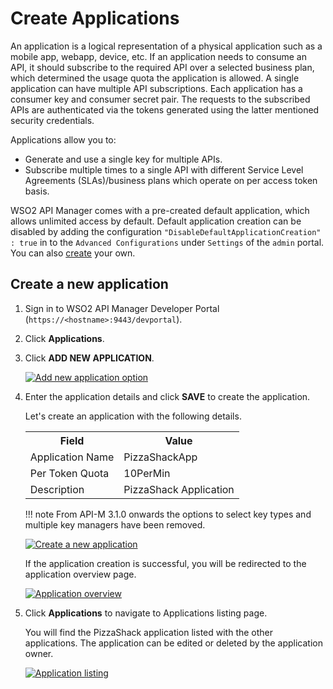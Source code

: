 # Create Applications

An application is a logical representation of a physical application such as a mobile app, webapp, device, etc. If an application needs to consume an API, it should subscribe to the required API over a selected business plan, which determined the usage quota the application is allowed. A single application can have multiple API subscriptions. Each application has a consumer key and consumer secret pair. The requests to the subscribed APIs are authenticated via the tokens generated using the latter mentioned security credentials.

Applications allow you to:

-   Generate and use a single key for multiple APIs.
-   Subscribe multiple times to a single API with different Service Level Agreements (SLAs)/business plans which 
operate on per access token basis.

WSO2 API Manager comes with a pre-created default application, which allows unlimited access by default. Default application creation can be disabled by adding the configuration `"DisableDefaultApplicationCreation" : true` in to the `Advanced Configurations` under `Settings` of the `admin` portal. You can also [create]({{base_path}}/consume/manage-application/create-application/#create-a-new-application) your own.

## Create a new application

1.  Sign in to WSO2 API Manager Developer Portal (`https://<hostname>:9443/devportal`).

2.  Click **Applications**.

3.  Click **ADD NEW APPLICATION**.

    [![Add new application option]({{base_path}}/assets/img/learn/add-new-application-option.png)]({{base_path}}/assets/img/learn/add-new-application-option.png)

4.  Enter the application details and click **SAVE** to create the application.
   
       Let's create an application with the following details.
   
     <html>
        <table>
        <th>Field</th><th>Value</th>
        <tr><td>Application Name</td><td>PizzaShackApp</td></tr>
        <tr><td>Per Token Quota</td><td>10PerMin</td></tr>
        <tr><td>Description</td><td>PizzaShack Application</td></tr>
        </table>
     </html>

    !!! note
        From API-M 3.1.0 onwards the options to select key types and multiple key managers have been removed.

       [![Create a new application]({{base_path}}/assets/img/learn/create-new-application.png)]({{base_path}}/assets/img/learn/create-new-application.png)
      
       If the application creation is successful, you will be redirected to the application overview page.

       [![Application overview]({{base_path}}/assets/img/learn/application-overview.png)]({{base_path}}/assets/img/learn/application-overview.png)
    
5.  Click **Applications** to navigate to Applications listing page.
    
    You will find the PizzaShack application listed with the other applications. The application can be edited or deleted by the application owner.

    [![Application listing]({{base_path}}/assets/img/learn/application-listing.png)]({{base_path}}/assets/img/learn/application-listing.png)
